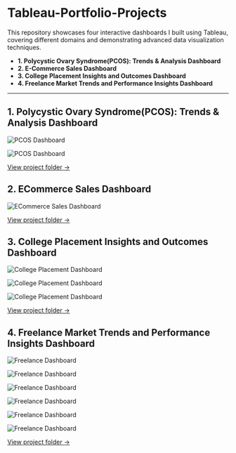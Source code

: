 # Tableau-Portfolio-Projects

This repository showcases four interactive dashboards I built using Tableau, covering different domains and demonstrating advanced data visualization techniques.
- **1. Polycystic Ovary Syndrome(PCOS): Trends & Analysis Dashboard**
- **2. E-Commerce Sales Dashboard**
- **3. College Placement Insights and Outcomes Dashboard**
- **4. Freelance Market Trends and Performance Insights Dashboard**

---

## 1. Polycystic Ovary Syndrome(PCOS): Trends & Analysis Dashboard 

![PCOS Dashboard](https://github.com/shreemathigs/Tableau-Portfolio-Projects/blob/d0a111f21eea7e29a0e7d7d2d3fd62ff9b1ac45a/Home%20Page%20PCOS.png)

![PCOS Dashboard](https://github.com/shreemathigs/Tableau-Portfolio-Projects/blob/d0a111f21eea7e29a0e7d7d2d3fd62ff9b1ac45a/PCOS%20Dashboard.png) 


[View project folder →](https://public.tableau.com/app/profile/shreemathigs/viz/PCOSInsightsDashboard/HomePagePCOS)


## 2. ECommerce Sales Dashboard
 
![ECommerce Sales Dashboard](https://github.com/shreemathigs/Tableau-Portfolio-Projects/blob/ba312721243ebc075f37778c81a26a5a3ffe2f47/ECommerce%20Sales%20Dashboard.png) 


[View project folder →](https://public.tableau.com/app/profile/shreemathigs/viz/EcommerceSalesDashboard_17511168102680/ECommerceSalesDashboard)


## 3. College Placement Insights and Outcomes Dashboard
 
![College Placement Dashboard](https://github.com/shreemathigs/Tableau-Portfolio-Projects/blob/b908c76c6d56a023b9da0aaf968a27c66638c666/College%20Placement%20Home%20Page.png)  
 
![College Placement Dashboard](https://github.com/shreemathigs/Tableau-Portfolio-Projects/blob/71f621ecdb9ad1de9c5ab828c79eba822d6bd91b/Academic%2C%20Placement%20Analysis.png) 

![College Placement Dashboard](https://github.com/shreemathigs/Tableau-Portfolio-Projects/blob/71f621ecdb9ad1de9c5ab828c79eba822d6bd91b/Skill%20and%20Impact%20Analysis.png) 


[View project folder →](https://public.tableau.com/app/profile/shreemathigs/viz/UnlockingSuccessInsightsintoCollegePlacementTrends/CollegePlacementHomePage)

## 4. Freelance Market Trends and Performance Insights Dashboard

![Freelance Dashboard](https://github.com/shreemathigs/Tableau-Portfolio-Projects/blob/a1fc925eddc79036a4529e9fbafec77f74ab3897/Freelance%20Home%20Page.png)  

![Freelance Dashboard](https://github.com/shreemathigs/Tableau-Portfolio-Projects/blob/a1fc925eddc79036a4529e9fbafec77f74ab3897/Freelance%20KPI.png)  

![Freelance Dashboard](https://github.com/shreemathigs/Tableau-Portfolio-Projects/blob/a1fc925eddc79036a4529e9fbafec77f74ab3897/Freelance%20Earnings%20Charts.png)  

![Freelance Dashboard](https://github.com/shreemathigs/Tableau-Portfolio-Projects/blob/a1fc925eddc79036a4529e9fbafec77f74ab3897/Freelance%20Charts.png) 

![Freelance Dashboard](https://github.com/shreemathigs/Tableau-Portfolio-Projects/blob/47fe69e89746769385f52834ce3e0c8c3d9047ab/Freelance%20Bubble%20Chart%20View.png)

![Freelance Dashboard](https://github.com/shreemathigs/Tableau-Portfolio-Projects/blob/a1fc925eddc79036a4529e9fbafec77f74ab3897/Freelance%20Table%20View.png)


[View project folder →](https://public.tableau.com/app/profile/shreemathigs/viz/FreelanceMarketTrendsPerformanceInsights/FreelanceHomePage)



